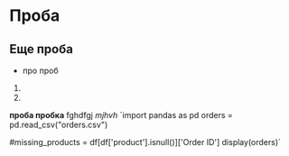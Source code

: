 # Проба
## Еще проба
* про проб
1.
2.
**проба пробка**
fghdfgj
*mjhvh*
`import pandas as pd
orders = pd.read_csv("orders.csv")

#missing_products = df[df['product'].isnull()]['Order ID']
display(orders)`


```python

```
